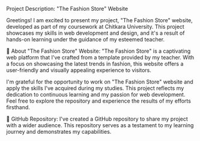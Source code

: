 Project Description: "The Fashion Store" Website

Greetings! I am excited to present my project, "The Fashion Store" website, developed as part of my coursework at Chitkara University. This project showcases my skills in web development and design, and it's a result of hands-on learning under the guidance of my esteemed teacher.

👗 About "The Fashion Store" Website:
"The Fashion Store" is a captivating web platform that I've crafted from a template provided by my teacher. With a focus on showcasing the latest trends in fashion, this website offers a user-friendly and visually appealing experience to visitors.

I'm grateful for the opportunity to work on "The Fashion Store" website and apply the skills I've acquired during my studies. This project reflects my dedication to continuous learning and my passion for web development. Feel free to explore the repository and experience the results of my efforts firsthand.

📂 GitHub Repository:
I've created a GitHub repository to share my project with a wider audience. This repository serves as a testament to my learning journey and demonstrates my capabilities.
